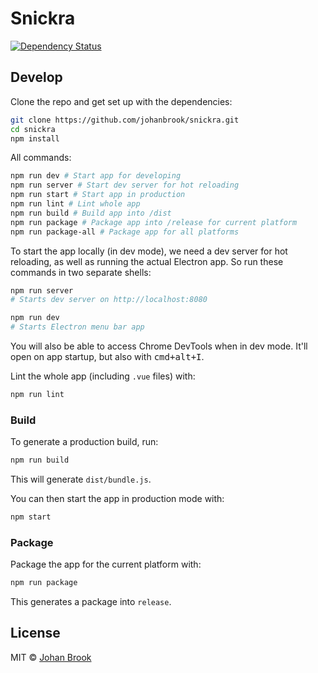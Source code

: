 # Snickra

[![Dependency Status][david_img]][david_site]

## Develop

Clone the repo and get set up with the dependencies:

```bash
git clone https://github.com/johanbrook/snickra.git
cd snickra
npm install
```

All commands:

```bash
npm run dev # Start app for developing
npm run server # Start dev server for hot reloading
npm run start # Start app in production
npm run lint # Lint whole app
npm run build # Build app into /dist
npm run package # Package app into /release for current platform
npm run package-all # Package app for all platforms
```

To start the app locally (in dev mode), we need a dev server for hot reloading, as well as running the actual Electron app. So run these commands in two separate shells:

```bash
npm run server
# Starts dev server on http://localhost:8080
```

```bash
npm run dev
# Starts Electron menu bar app
```

You will also be able to access Chrome DevTools when in dev mode. It'll open on app startup, but also with <kbd>cmd+alt+I</kbd>.

Lint the whole app (including `.vue` files) with:

```bash
npm run lint
```

### Build

To generate a production build, run:

```bash
npm run build
```

This will generate `dist/bundle.js`.

You can then start the app in production mode with:

```bash
npm start
```

### Package

Package the app for the current platform with:

```bash
npm run package
```

This generates a package into `release`.

## License

MIT © [Johan Brook](http://johanbrook.com)

[david_img]: https://img.shields.io/david/johanbrook/snickra.svg
[david_site]: https://david-dm.org/johanbrook/snickra
